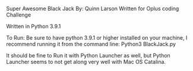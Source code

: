 Super Awesome Black Jack
By: Quinn Larson
Written for Oplus coding Challenge

Written in Python 3.9.1

To Run:
Be sure to have python 3.9.1 or higher installed on your machine, I recommend running it from the command line: Python3 BlackJack.py

It should be fine to Run it with Python Launcher as well, but Python Launcher seems to not get along very well with Mac OS Catalina.
